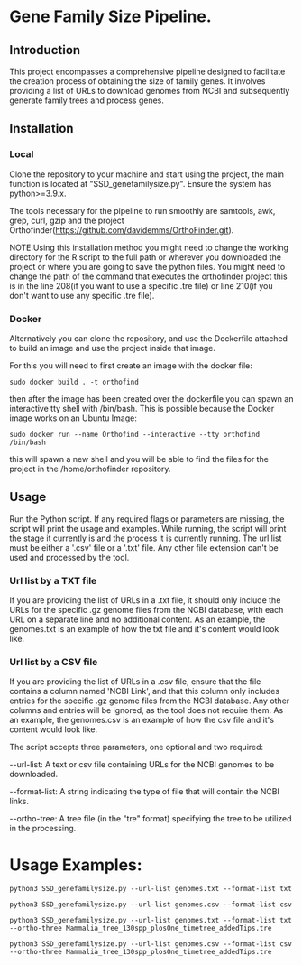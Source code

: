 # Gene Family Size Pipeline.
## Introduction
This project encompasses a comprehensive pipeline designed to facilitate the creation process of obtaining the size of family genes. It involves providing a list of URLs to download genomes from NCBI and subsequently generate family trees and process genes.
## Installation
### Local
Clone the repository to your machine and start using the project, the main function is located at "SSD_genefamilysize.py". Ensure the system has python>=3.9.x.

The tools necessary for the pipeline to run smoothly are samtools, awk, grep, curl, gzip and the project Orthofinder(https://github.com/davidemms/OrthoFinder.git).

NOTE:Using this installation method you might need to change the working directory for the R script to the full path or wherever you downloaded the project or where you are going to save the python files. You might need to change the path of the command that executes the orthofinder project this is in the line 208(if you want to use a specific .tre file) or line 210(if you don't want to use any specific .tre file).

### Docker
Alternatively you can clone the repository, and use the Dockerfile attached to build an image and use the project inside that image.

For this you will need to first create an image with the docker file:

```
sudo docker build . -t orthofind
```

then after the image has been created over the dockerfile you can spawn an interactive tty shell with /bin/bash. This is possible  because the Docker image works on an Ubuntu Image:

```
sudo docker run --name Orthofind --interactive --tty orthofind /bin/bash
```

this will spawn a new shell and you will be able to find the files for the project in the /home/orthofinder repository.

## Usage
Run the Python script. If any required flags or parameters are missing, the script will print the usage and examples. While running, the script will print the stage it currently is and the process it is currently running. The url list must be either a '.csv' file or a '.txt' file. Any other file extension can't be used and processed by the tool.

### Url list by a TXT file
If you are providing the list of URLs in a .txt file, it should only include the URLs for the specific .gz genome files from the NCBI database, with each URL on a separate line and no additional content. As an example, the genomes.txt is an example of how the txt file and it's content would look like.

### Url list by a CSV file
If you are providing the list of URLs in a .csv file, ensure that the file contains a column named 'NCBI Link', and that this column only includes entries for the specific .gz genome files from the NCBI database. Any other columns and entries will be ignored, as the tool does not require them. As an example, the genomes.csv is an example of how the csv file and it's content would look like.

The script accepts three parameters, one optional and two required:

--url-list: A text or csv file containing URLs for the NCBI genomes to be downloaded.

--format-list: A string indicating the type of file that will contain the NCBI links.

--ortho-tree: A tree file (in the "tre" format) specifying the tree to be utilized in the processing.

# Usage Examples:
```
python3 SSD_genefamilysize.py --url-list genomes.txt --format-list txt 
```
```
python3 SSD_genefamilysize.py --url-list genomes.csv --format-list csv 
```
```
python3 SSD_genefamilysize.py --url-list genomes.txt --format-list txt --ortho-three Mammalia_tree_130spp_plosOne_timetree_addedTips.tre
```
```
python3 SSD_genefamilysize.py --url-list genomes.csv --format-list csv --ortho-three Mammalia_tree_130spp_plosOne_timetree_addedTips.tre
```
